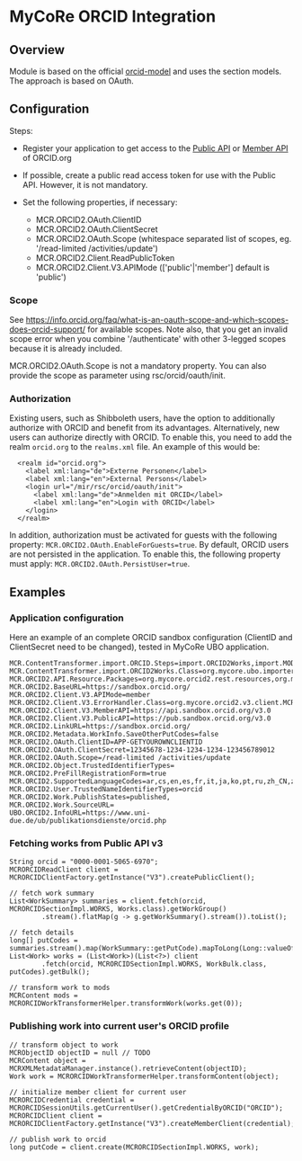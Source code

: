 # MyCoRe ORCID Integration

## Overview

Module is based on the official [orcid-model](https://github.com/ORCID/orcid-model) and uses the section models.
The approach is based on OAuth.

## Configuration

Steps:

*   Register your application to get access to the [Public API](https://info.orcid.org/documentation/features/public-api/) or [Member API](https://info.orcid.org/documentation/features/member-api/) of ORCID.org

*   If possible, create a public read access token for use with the Public API. However, it is not mandatory.

*   Set the following properties, if necessary:
    *   MCR.ORCID2.OAuth.ClientID
    *   MCR.ORCID2.OAuth.ClientSecret
    *   MCR.ORCID2.OAuth.Scope (whitespace separated list of scopes, eg. '/read-limited /activities/update')
    *   MCR.ORCID2.Client.ReadPublicToken
    *   MCR.ORCID2.Client.V3.APIMode  (['public'|'member'] default is 'public')

### Scope

See https://info.orcid.org/faq/what-is-an-oauth-scope-and-which-scopes-does-orcid-support/ for available scopes. Note also, that you get an invalid scope error when you combine '/authenticate' with other 3-legged scopes because it is already included.

MCR.ORCID2.OAuth.Scope is not a mandatory property. You can also provide the scope as parameter using rsc/orcid/oauth/init.

### Authorization
Existing users, such as Shibboleth users, have the option to additionally authorize with ORCID and benefit from its advantages.
Alternatively, new users can authorize directly with ORCID. To enable this, you need to add the realm `orcid.org` to the `realms.xml` file.
An example of this would be:

      <realm id="orcid.org">
        <label xml:lang="de">Externe Personen</label>
        <label xml:lang="en">External Persons</label>
        <login url="/mir/rsc/orcid/oauth/init">
          <label xml:lang="de">Anmelden mit ORCID</label>
          <label xml:lang="en">Login with ORCID</label>
        </login>
      </realm>
      
In addition, authorization must be activated for guests with the following property: `MCR.ORCID2.OAuth.EnableForGuests=true`.
By default, ORCID users are not persisted in the application. To enable this, the following property must apply: `MCR.ORCID2.OAuth.PersistUser=true`.


## Examples

### Application configuration
Here an example of an complete ORCID sandbox configuration (ClientID and ClientSecret need to be changed), tested in MyCoRe UBO application.

    MCR.ContentTransformer.import.ORCID.Steps=import.ORCID2Works,import.MODS2MCRObj
    MCR.ContentTransformer.import.ORCID2Works.Class=org.mycore.ubo.importer.orcid.Orcid2WorksTransformer
    MCR.ORCID2.API.Resource.Packages=org.mycore.orcid2.rest.resources,org.mycore.orcid2.v3.rest.resources
    MCR.ORCID2.BaseURL=https://sandbox.orcid.org/
    MCR.ORCID2.Client.V3.APIMode=member
    MCR.ORCID2.Client.V3.ErrorHandler.Class=org.mycore.orcid2.v3.client.MCRORCIDClientErrorHandlerImpl
    MCR.ORCID2.Client.V3.MemberAPI=https://api.sandbox.orcid.org/v3.0
    MCR.ORCID2.Client.V3.PublicAPI=https://pub.sandbox.orcid.org/v3.0
    MCR.ORCID2.LinkURL=https://sandbox.orcid.org/
    MCR.ORCID2.Metadata.WorkInfo.SaveOtherPutCodes=false
    MCR.ORCID2.OAuth.ClientID=APP-GETYOUROWNCLIENTID
    MCR.ORCID2.OAuth.ClientSecret=12345678-1234-1234-1234-123456789012
    MCR.ORCID2.OAuth.Scope=/read-limited /activities/update
    MCR.ORCID2.Object.TrustedIdentifierTypes=
    MCR.ORCID2.PreFillRegistrationForm=true
    MCR.ORCID2.SupportedLanguageCodes=ar,cs,en,es,fr,it,ja,ko,pt,ru,zh_CN,zh_TW
    MCR.ORCID2.User.TrustedNameIdentifierTypes=orcid
    MCR.ORCID2.Work.PublishStates=published,
    MCR.ORCID2.Work.SourceURL=
    UBO.ORCID2.InfoURL=https://www.uni-due.de/ub/publikationsdienste/orcid.php


### Fetching works from Public API v3

    String orcid = "0000-0001-5065-6970";
    MCRORCIDReadClient client = MCRORCIDClientFactory.getInstance("V3").createPublicClient();

    // fetch work summary
    List<WorkSummary> summaries = client.fetch(orcid, MCRORCIDSectionImpl.WORKS, Works.class).getWorkGroup()
            .stream().flatMap(g -> g.getWorkSummary().stream()).toList();

    // fetch details
    long[] putCodes = summaries.stream().map(WorkSummary::getPutCode).mapToLong(Long::valueOf).toArray();
    List<Work> works = (List<Work>)(List<?>) client
            .fetch(orcid, MCRORCIDSectionImpl.WORKS, WorkBulk.class, putCodes).getBulk();

    // transform work to mods
    MCRContent mods = MCRORCIDWorkTransformerHelper.transformWork(works.get(0));

### Publishing work into current user's ORCID profile

    // transform object to work
    MCRObjectID objectID = null // TODO
    MCRContent object = MCRXMLMetadataManager.instance().retrieveContent(objectID);
    Work work = MCRORCIDWorkTransformerHelper.transformContent(object);

    // initialize member client for current user
    MCRORCIDCredential credential = MCRORCIDSessionUtils.getCurrentUser().getCredentialByORCID("ORCID");
    MCRORCIDClient client = MCRORCIDClientFactory.getInstance("V3").createMemberClient(credential);

    // publish work to orcid
    long putCode = client.create(MCRORCIDSectionImpl.WORKS, work);
